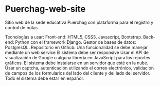 # Puerchag-web-site
Sitio web de la sede educativa Puerchag con plataforma para el registro y control de notas. 

Tecnologías a usar: Front-end: HTML5, CSS3, Javascript, Bootstrap. 
Back-end: Python con el framework Django. 
Gestor de bases de datos: PostgresQL. 
Repositorio en Github. Una funcionalidad se debe manejar mediante un web service El sistema debe ser responsive Usar el API de visualización de Google 
o alguna librería en JavaScript para los reportes gráficos. El sistema debe instalarse en un servidor que esté en la nube. Usar un captcha, autenticación 
utilizando el correo electrónico, validación de campos de los formularios del lado del cliente y del lado del servidor. Todo el sistema debe estar en español.
